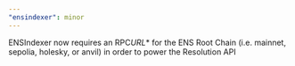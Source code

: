 ```yaml
---
"ensindexer": minor
---
```


ENSIndexer now requires an RPC*URL*\* for the ENS Root Chain (i.e. mainnet, sepolia, holesky, or anvil) in order to power the Resolution API
